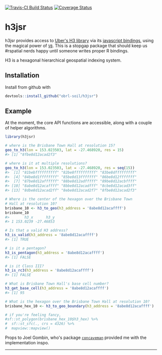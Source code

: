 <!-- README.md is generated from README.Rmd. Please edit that file -->
[![Travis-CI Build Status](https://travis-ci.org/obrl-soil/h3jsr.svg?branch=master)](https://travis-ci.org/obrl-soil/h3jsr) [![Coverage Status](https://img.shields.io/codecov/c/github/obrl-soil/h3jsr/master.svg)](https://codecov.io/github/obrl-soil/h3jsr?branch=master)

h3jsr
=====

h3jsr provides access to [Uber's H3 library](https://github.com/uber/h3) via its [javascript bindings](https://github.com/uber/h3-js), using the magical power of [`V8`](https://github.com/jeroen/v8). This is a stopgap package that should keep us \#rspatial nerds happy until someone writes proper R bindings.

H3 is a hexagonal hierarchical geospatial indexing system.

Installation
------------

Install from github with

``` r
devtools::install_github("obrl-soil/h3jsr")
```

Example
-------

At the moment, the core API functions are accessible, along with a couple of helper algorithms.

``` r
library(h3jsr)

# where is the Brisbane Town Hall at resolution 15?
geo_to_h3(lon = 153.023503, lat = -27.468920, res = 15)
#> [1] "8fbe8d12acad2f3"

# where is it at multiple resolutions?
geo_to_h3(lon = 153.023503, lat = -27.468920, res = seq(15))
#>  [1] "81bebffffffffff" "82be8ffffffffff" "83be8dfffffffff"
#>  [4] "84be8d1ffffffff" "85be8d13fffffff" "86be8d12fffffff"
#>  [7] "87be8d12affffff" "88be8d12adfffff" "89be8d12acbffff"
#> [10] "8abe8d12acaffff" "8bbe8d12acadfff" "8cbe8d12acad3ff"
#> [13] "8dbe8d12acad2ff" "8ebe8d12acad2f7" "8fbe8d12acad2f3"

# Where is the center of the hexagon over the Brisbane Town 
# Hall at resolution 10?
brisbane_10 <- h3_to_geo(h3_address = '8abe8d12acaffff')
brisbane_10
#>       h3_x      h3_y
#> 1 153.0239 -27.46853

# Is that a valid H3 address?
h3_is_valid(h3_address = '8abe8d12acaffff')
#> [1] TRUE

# is it a pentagon?
h3_is_pentagon(h3_address = '8abe8d12acaffff')
#> [1] FALSE

# is it Class III?
h3_is_rc3(h3_address = '8abe8d12acaffff')
#> [1] FALSE

# What is Brisbane Town Hall's base cell number?
h3_get_base_cell(h3_address = '8abe8d12acaffff')
#> [1] 95

# What is the hexagon over the Brisbane Town Hall at resolution 10?
brisbane_hex_10 <- h3_to_geo_boundary(h3_address = '8abe8d12acaffff')

# if you're feeling fancy,
#sf::st_polygon(brisbane_hex_10$h3_hex) %>%
#  sf::st_sfc(., crs = 4326) %>%
#  mapview::mapview()
```

Props to Joel Gombin, who's package [`concaveman`](https://github.com/joelgombin/concaveman) provided me with the implementation inspo.

------------------------------------------------------------------------
